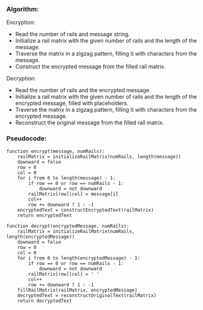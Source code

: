 ### Algorithm:

Encryption:

- Read the number of rails and message string.
- Initialize a rail matrix with the given number of rails and the length of the message.
- Traverse the matrix in a zigzag pattern, filling it with characters from the message.
- Construct the encrypted message from the filled rail matrix.

Decryption:

- Read the number of rails and the encrypted message.
- Initialize a rail matrix with the given number of rails and the length of the encrypted message, filled with placeholders.
- Traverse the matrix in a zigzag pattern, filling it with characters from the encrypted message.
- Reconstruct the original message from the filled rail matrix.

### Pseudocode:
```
function encrypt(message, numRails):
    railMatrix = initializeRailMatrix(numRails, length(message))
    downward = false
    row = 0
    col = 0
    for i from 0 to length(message) - 1:
        if row == 0 or row == numRails - 1:
            downward = not downward
        railMatrix[row][col] = message[i]
        col++
        row += downward ? 1 : -1
    encryptedText = constructEncryptedText(railMatrix)
    return encryptedText

function decrypt(encryptedMessage, numRails):
    railMatrix = initializeRailMatrix(numRails, length(encryptedMessage))
    downward = false
    row = 0
    col = 0
    for i from 0 to length(encryptedMessage) - 1:
        if row == 0 or row == numRails - 1:
            downward = not downward
        railMatrix[row][col] = ' '
        col++
        row += downward ? 1 : -1
    fillRailMatrix(railMatrix, encryptedMessage)
    decryptedText = reconstructOriginalText(railMatrix)
    return decryptedText


```
